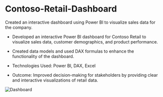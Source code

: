 # Contoso-Retail-Dashboard
Created an interactive dashboard using Power BI to visualize sales data for the company.

- Developed an interactive Power BI dashboard for Contoso Retail to visualize sales data, customer demographics, and product performance.

- Created data models and used DAX formulas to enhance the functionality of the dashboard.

- Technologies Used: Power BI, DAX, Excel

- Outcome: Improved decision-making for stakeholders by providing clear and interactive visualizations of retail data.


![Dashboard](https://github.com/user-attachments/assets/30b0bac8-4ab3-4963-9497-3982b76f3aac)
